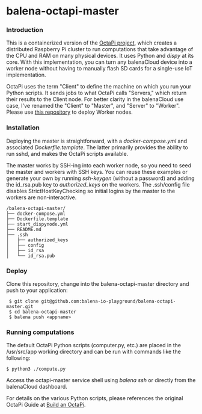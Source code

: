 # balena-octapi-master

### Introduction
This is a containerized version of the [OctaPi project](https://projects.raspberrypi.org/en/projects/build-an-octapi/1), which creates a distributed Raspberry Pi cluster to run computations that take advantage of the CPU and RAM on many physical devices. It uses Python and _dispy_ at its core. With this implementation, you can turn any balenaCloud device into a worker node without having to manually flash SD cards for a single-use IoT implementation.

OctaPi uses the term "Client" to define the machine on which you run your Python scripts. It sends jobs to what OctaPi calls "Servers," which return their results to the Client node. For better clarity in the balenaCloud use case, I've renamed the "Client" to "Master", and "Server" to "Worker". Please use [this repository](https://github.com/jtonello/balena-octapi-worker) to deploy Worker nodes.

### Installation
Deploying the master is straightforward, with a _docker-compose.yml_ and associated _Dockerfile.template_. The latter primarily provides the ability to run sshd, and makes the OctaPi scripts available.

The master works by SSH-ing into each worker node, so you need to seed the master and workers with SSH keys. You can reuse these examples or generate your own by running _ssh-keygen_ (without a password) and adding the id_rsa.pub key to _authorized_keys_ on the workers. The .ssh/config file disables StrictHostKeyChecking so initial logins by the master to the workers are non-interactive.
```
/balena-octapi-master/
├── docker-compose.yml
├── Dockerfile.template
├── start_dispynode.yml
├── README.md
├── .ssh
│   ├── authorized_keys
│   ├── config
│   ├── id_rsa
│   └── id_rsa.pub
```
### Deploy
Clone this repository, change into the balena-octapi-master directory and push to your application:
```
 $ git clone git@github.com:balena-io-playground/balena-octapi-master.git
 $ cd balena-octapi-master
 $ balena push <appname>
```
### Running computations
The default OctaPi Python scripts (computer.py, etc.) are placed in the /usr/src/app working directory and can be run with commands like the following:
```
$ python3 ./compute.py
```
Access the octapi-master service shell using _balena ssh <app name>_ or directly from the balenaCloud dashboard.

For details on the various Python scripts, please references the original OctaPi Guide at [Build an OctaPi](https://projects.raspberrypi.org/en/projects/build-an-octapi/1).

 
